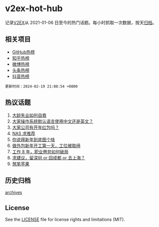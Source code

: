 # v2ex-hot-hub

 记录[V2EX](https://www.v2ex.com/)从 2021-01-06 日至今的热门话题。每小时抓取一次数据，按天[归档](archives)。
 
 ## 相关项目

- [GitHub热榜](https://github.com/lonnyzhang423/github-hot-hub)
- [知乎热榜](https://github.com/lonnyzhang423/zhihu-hot-hub)
- [微博热榜](https://github.com/lonnyzhang423/weibo-hot-hub)
- [头条热榜](https://github.com/lonnyzhang423/toutiao-hot-hub)
- [抖音热榜](https://github.com/lonnyzhang423/douyin-hot-hub)


 `更新时间：2024-02-19 21:08:54 +0800`

## 热议话题

1. [大龄失业如何自救](https://www.v2ex.com/t/1016391)
1. [大家操作系统默认语言使用中文还是英文？](https://www.v2ex.com/t/1016405)
1. [大家公司有开年红包吗？](https://www.v2ex.com/t/1016407)
1. [NAS 求推荐](https://www.v2ex.com/t/1016490)
1. [你说拜新年到底图个啥](https://www.v2ex.com/t/1016467)
1. [做外包新年开工第一天，工位被取缔](https://www.v2ex.com/t/1016412)
1. [工作 8 年，职业倦怠如何破局](https://www.v2ex.com/t/1016579)
1. [求建议，留深圳 or 回成都 or 去上海？](https://www.v2ex.com/t/1016551)
1. [煞笔苹果](https://www.v2ex.com/t/1016364)

## 历史归档

[archives](archives)

## License

See the [LICENSE](LICENSE) file for license rights and limitations (MIT).
